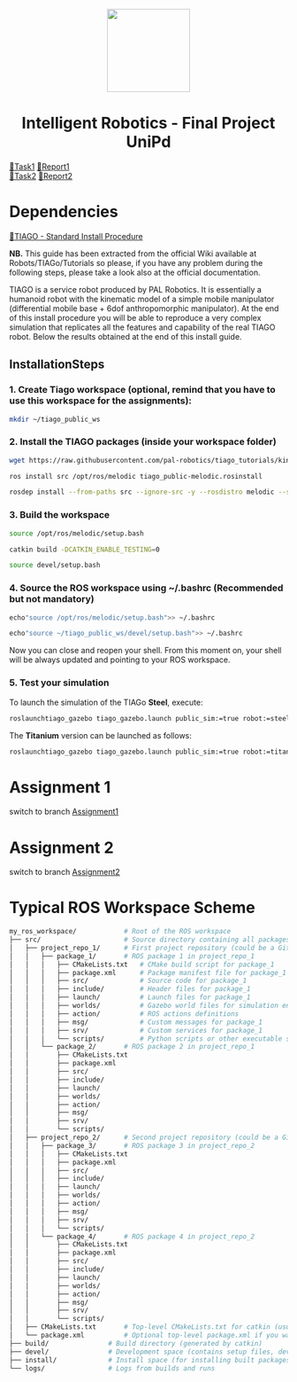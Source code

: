 <p align="center">
  <img src="https://github.com/MarcoMustacchi/MarcoMustacchi.github.io/blob/main/assets/img/icons/UniPD_logo.svg" width="150">
</p>

<h1 align="center">Intelligent Robotics - Final Project <br> UniPd</h1>

<a href="https://github.com/MarcoMustacchi/IntelligentRoboticsProject/raw/master/Assignment-1.pdf">📄Task1</a>
<a href="https://github.com/MarcoMustacchi/IntelligentRoboticsProject/raw/master/IR_Assignment1.pdf">📄Report1</a>
<br>
<a href="https://github.com/MarcoMustacchi/IntelligentRoboticsProject/raw/master/Assignment-2.pdf">📄Task2</a>
<a href="https://github.com/MarcoMustacchi/IntelligentRoboticsProject/raw/master/IR_Assignment2.pdf">📄Report2</a>

# Dependencies
<a href="https://github.com/MarcoMustacchi/IntelligentRoboticsProject/raw/master/TIAGO Tutorials - Standard Install Procedure.pdf">📄TIAGO - Standard Install Procedure</a>

**NB.** This guide has been extracted from the official Wiki available at Robots/TIAGo/Tutorials so please, if you have any problem during the following steps, please take a look also at the official documentation.

TIAGO is a service robot produced by PAL Robotics. It is essentially a humanoid robot with the kinematic model of a simple mobile manipulator (differential mobile base + 6dof anthropomorphic manipulator). At the end of this install procedure you will be able to reproduce a very complex simulation that replicates all the features and capability of the real TIAGO robot. Below the results obtained at the end of this install guide.

## InstallationSteps

### 1. Create Tiago workspace (optional, remind that you have to use this workspace for the assignments):

```bash
mkdir ~/tiago_public_ws
```

### 2. Install the TIAGO packages (inside your workspace folder)

```bash
wget https://raw.githubusercontent.com/pal-robotics/tiago_tutorials/kinetic-devel/ tiago_public-melodic.rosinstall
```

```bash
ros install src /opt/ros/melodic tiago_public-melodic.rosinstall
```

```bash
rosdep install --from-paths src --ignore-src -y --rosdistro melodic --skip-keys="opencv2 opencv2-nonfreepal_laser_filters speed_limit_node sensor_to_cloud hokuyo_nodelibdw-devpython-graphitesend-pip python-statsd pal_filterspal_vo_server pal_usb_utils pal_pcl pal_pcl_points_throttle_and_filter pal_kartopal_local_joint_control camera_calibration_filespal_startup_msgs pal-orbbec-openni dummy_actuators_managerpal_local_planner gravity_compensation_controller current_limit_controllerdynamic_footprint dynamixel_cpp tf_lookup opencv3 joint_impedance_trajectory_controller cartesian_impedance_controlleromni_base_description omni_drive_controller"
```

### 3. Build the workspace

```bash
source /opt/ros/melodic/setup.bash
```

```bash
catkin build -DCATKIN_ENABLE_TESTING=0
```

```bash
source devel/setup.bash
```

### 4. Source the ROS workspace using ~/.bashrc (Recommended but not mandatory)

```bash
echo"source /opt/ros/melodic/setup.bash">> ~/.bashrc
```

```bash
echo"source ~/tiago_public_ws/devel/setup.bash">> ~/.bashrc
```

Now you can close and reopen your shell. From this moment on, your shell will be always updated and pointing to your ROS workspace.


### 5. Test your simulation

To launch the simulation of the TIAGo **Steel**, execute:

```bash
roslaunchtiago_gazebo tiago_gazebo.launch public_sim:=true robot:=steel
```

The **Titanium** version can be launched as follows:

```bash
roslaunchtiago_gazebo tiago_gazebo.launch public_sim:=true robot:=titanium
```

# Assignment 1
switch to branch <a href="https://github.com/MarcoMustacchi/IntelligentRoboticsProject/tree/assignment1">Assignment1</a>

# Assignment 2
switch to branch <a href="https://github.com/MarcoMustacchi/IntelligentRoboticsProject/tree/assignment2">Assignment2</a>

# Typical ROS Workspace Scheme
```makefile
my_ros_workspace/            # Root of the ROS workspace
├── src/                     # Source directory containing all packages and repositories
│   ├── project_repo_1/      # First project repository (could be a Git repository)
│   │   ├── package_1/       # ROS package 1 in project_repo_1
│   │   │   ├── CMakeLists.txt   # CMake build script for package_1
│   │   │   ├── package.xml      # Package manifest file for package_1
│   │   │   ├── src/             # Source code for package_1
│   │   │   ├── include/         # Header files for package_1
│   │   │   ├── launch/          # Launch files for package_1
│   │   │   ├── worlds/          # Gazebo world files for simulation environments
│   │   │   ├── action/          # ROS actions definitions
│   │   │   ├── msg/             # Custom messages for package_1
│   │   │   ├── srv/             # Custom services for package_1
│   │   │   └── scripts/         # Python scripts or other executable scripts
│   │   └── package_2/       # ROS package 2 in project_repo_1
│   │       ├── CMakeLists.txt
│   │       ├── package.xml
│   │       ├── src/
│   │       ├── include/
│   │       ├── launch/
│   │       ├── worlds/
│   │       ├── action/
│   │       ├── msg/
│   │       ├── srv/
│   │       └── scripts/
│   ├── project_repo_2/      # Second project repository (could be a Git repository)
│   │   ├── package_3/       # ROS package 3 in project_repo_2
│   │   │   ├── CMakeLists.txt
│   │   │   ├── package.xml
│   │   │   ├── src/
│   │   │   ├── include/
│   │   │   ├── launch/
│   │   │   ├── worlds/
│   │   │   ├── action/
│   │   │   ├── msg/
│   │   │   ├── srv/
│   │   │   └── scripts/
│   │   └── package_4/       # ROS package 4 in project_repo_2
│   │       ├── CMakeLists.txt
│   │       ├── package.xml
│   │       ├── src/
│   │       ├── include/
│   │       ├── launch/
│   │       ├── worlds/
│   │       ├── action/
│   │       ├── msg/
│   │       ├── srv/
│   │       └── scripts/
│   ├── CMakeLists.txt       # Top-level CMakeLists.txt for catkin (usually a symlink)
│   └── package.xml          # Optional top-level package.xml if you want a meta-package
├── build/               # Build directory (generated by catkin)
├── devel/               # Development space (contains setup files, devel environment)
├── install/             # Install space (for installing built packages)
└── logs/                # Logs from builds and runs
```
